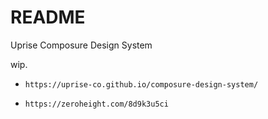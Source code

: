 # README #

Uprise Composure Design System

wip. 

-     https://uprise-co.github.io/composure-design-system/
-     https://zeroheight.com/8d9k3u5ci
